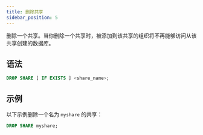 ```yaml
---
title: 删除共享
sidebar_position: 5
---
```


删除一个共享。当你删除一个共享时，被添加到该共享的组织将不再能够访问从该共享创建的数据库。

## 语法

```sql
DROP SHARE [ IF EXISTS ] <share_name>;
```

## 示例

以下示例删除一个名为 `myshare` 的共享：

```sql
DROP SHARE myshare;
```